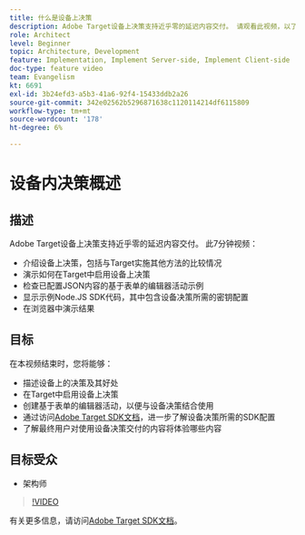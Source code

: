 ```yaml
---
title: 什么是设备上决策
description: Adobe Target设备上决策支持近乎零的延迟内容交付。 请观看此视频，以了解有关设备上决策以及如何启用决策的信息。
role: Architect
level: Beginner
topic: Architecture, Development
feature: Implementation, Implement Server-side, Implement Client-side
doc-type: feature video
team: Evangelism
kt: 6691
exl-id: 3b24efd3-a5b3-41a6-92f4-15433ddb2a26
source-git-commit: 342e02562b5296871638c1120114214df6115809
workflow-type: tm+mt
source-wordcount: '178'
ht-degree: 6%

---
```


# 设备内决策概述

## 描述

Adobe Target设备上决策支持近乎零的延迟内容交付。 此7分钟视频：

* 介绍设备上决策，包括与Target实施其他方法的比较情况
* 演示如何在Target中启用设备上决策
* 检查已配置JSON内容的基于表单的编辑器活动示例
* 显示示例Node.JS SDK代码，其中包含设备决策所需的密钥配置
* 在浏览器中演示结果

## 目标

在本视频结束时，您将能够：

* 描述设备上的决策及其好处
* 在Target中启用设备上决策
* 创建基于表单的编辑器活动，以便与设备决策结合使用
* 通过访问[Adobe Target SDK文档](https://adobetarget-sdks.gitbook.io/docs/on-device-decisioning/introduction-to-on-device-decisioning)，进一步了解设备决策所需的SDK配置
* 了解最终用户对使用设备决策交付的内容将体验哪些内容

## 目标受众

* 架构师

>[!VIDEO](https://video.tv.adobe.com/v/329032/?quality=12)

有关更多信息，请访问[Adobe Target SDK文档](https://adobetarget-sdks.gitbook.io/docs/on-device-decisioning/introduction-to-on-device-decisioning)。
